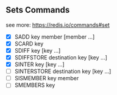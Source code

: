## Sets Commands

see more: https://redis.io/commands#set

- [x] SADD key member [member ...]
- [x] SCARD key
- [x] SDIFF key [key ...]
- [x] SDIFFSTORE destination key [key ...]
- [x] SINTER key [key ...]
- [ ] SINTERSTORE destination key [key ...]
- [ ] SISMEMBER key member
- [ ] SMEMBERS key
